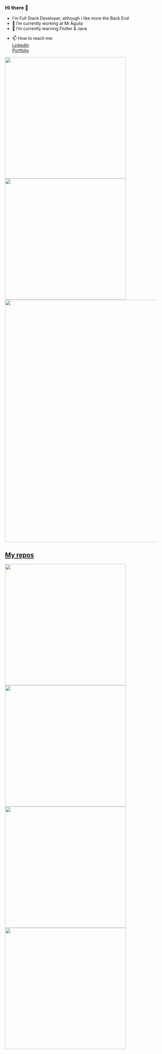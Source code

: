 
### Hi there 👋
<!--**Tanito/Tanito** is a ✨ _special_ ✨ repository because its `README.md` (this file) appears on your GitHub profile.

Here are some ideas to get you started:
-->
- I'm Full Stack Developer, although i like more the Back End
- 🔭 I’m currently working at Mi Águila
- 🌱 I’m currently learning Flutter & Java
<!-- - 👯 I’m looking to collaborate on ...
- 🤔 I’m looking for help with ...
- 💬 Ask me about ... -->
- 📫 How to reach me: <br>
 <a href="https://www.linkedin.com/in/ulises-delia/">LinkedIn</a> <br>
 <a href="https://ulises-delia.vercel.app">Portfolio</a>




<p align="left">
  <a href="https://github.com/Tanito"><img width="400" src="https://github-readme-stats.vercel.app/api?username=Tanito&show_icons=true&theme=react">
  <a href="https://github.com/Tanito"><img width="400" src="https://github-readme-stats.vercel.app/api/top-langs/?username=Tanito&hide=html,scss,css,objective-c, shell&langs_count=10&layout=compact&theme=react">
<a href="https://github.com/Tanito"><img width="800" src="https://github-profile-trophy.vercel.app/?username=Tanito&row=1&column=5&theme=discord">
</p>
    
## My repos
    
<p align="left">
  
   <a href="https://github.com/Tanito/quizapp_BACKEND-1"><img width="400" src="https://github-readme-stats.vercel.app/api/pin/?username=Tanito&repo=quizapp_BACKEND-1&langs_count=5&theme=react">
  <a href="https://github.com/Tanito/QuizApp"><img width="400" src="https://github-readme-stats.vercel.app/api/pin/?username=Tanito&card_height=300&&repo=QuizApp&langs_count=5&layout=compact&theme=react">
  <a href="https://github.com/Tanito/WineStore"><img width="400" src="https://github-readme-stats.vercel.app/api/pin/?username=Tanito&repo=WineStore&layout=compact&theme=react">
  <a href="https://github.com/Tanito/control-flota"><img width="400" src="https://github-readme-stats.vercel.app/api/pin/?username=Tanito&repo=Python&hide=html,scss,css&langs_count=10&layout=compact&theme=react">
</p>  
